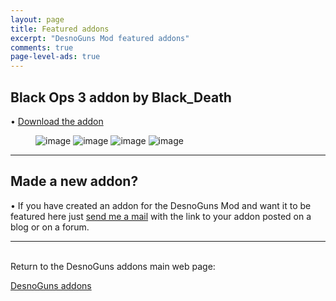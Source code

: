 ```yaml
---
layout: page
title: Featured addons
excerpt: "DesnoGuns Mod featured addons"
comments: true
page-level-ads: true
---
```


## Black Ops 3 addon by Black_Death

• [Download the addon](http://www.minecraftforum.net/forums/minecraft-pocket-edition/mcpe-mods-tools/2625220-addon-black-ops-3-desnoguns-addon-bo3-guns-in)

<figure class="half">
	<img src="http://i.imgur.com/yg7UjWZ.png" alt="image">
	<img src="http://i.imgur.com/3RwDy3o.png" alt="image">
	<img src="http://i.imgur.com/cTsRoEk.png" alt="image">
	<img src="http://i.imgur.com/N4yUFw4.png" alt="image">
</figure>

---

## Made a new addon?

• If you have created an addon for the DesnoGuns Mod and want it to be featured here just <a href="mailto:{{ site.owner.email }}" title="Send a mail to {{ site.owner.name}}" target="_blank">send me a mail</a> with the link to your addon posted on a blog or on a forum.

---

<br>Return to the DesnoGuns addons main web page:

<div markdown="0"><a href="{{ site.url }}/minecraft/desnoguns-mod/addons" class="btn">DesnoGuns addons</a></div>
